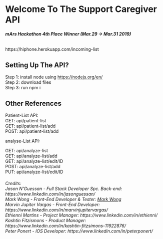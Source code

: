 # Welcome To The Support Caregiver API 
<h6><strong>mArs Hackathon 4th Place Winner (Mar.29 -> Mar.31 2019)</strong></h6>
https://hiphone.herokuapp.com/incoming-list

<h2><b>Setting Up The API? </b></h2>

Step 1: install node using https://nodejs.org/en/
</br>
Step 2: download files
</br>
Step 3: run npm i

<h2><b>Other References</b></h2>

Patient-List API: 
</br>
GET: api/patient-list
</br>
GET: api/patient-list/add
</br>
POST: api/patient-list/add


analyse-List API:

GET: api/analyze-list
</br>
GET: api/analyze-list/add
</br>
GET: api/analyze-list/edit/ID
</br>
POST: api/analyze-list/add
</br>
PUT: api/analyze-list/edit/ID


<h6>Credits: 
</br>
Jason N'Guessan - Full Stack Developer Spc. Back-end: https://www.linkedin.com/in/jasonguessan/
</br>
Mark Wong - Front-End Developer & Tester: <a href = "https://www.linkedin.com/in/markwong167/?miniProfileUrn=urn%3Ali%3Afs_miniProfile%3AACoAAB8OMxQBFBcRqjm1KouHZE3Y_VMtzR0Ic5s">Mark Wong</a>
</br>
Marvin Jupiter Vargas - Front-End Developer: https://www.linkedin.com/in/marvinjupitervargas/
</br>
Ethienni Martins - Project Manager: https://www.linkedin.com/in/ethienni/
</br>
Kashtin Fitzismons - Product Manager: https://www.linkedin.com/in/kashtin-fitzsimons-11922876/
</br>
Peter Ponert - IOS Developer: https://www.linkedin.com/in/peterponert/
</h6>
 
